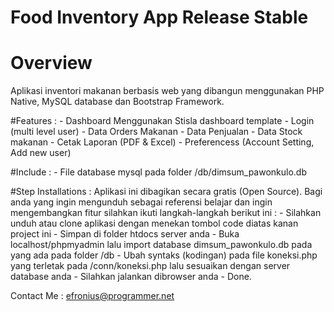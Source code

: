 # Food Inventory App Release Stable

# Overview
Aplikasi inventori makanan berbasis web yang dibangun menggunakan PHP Native, MySQL database dan Bootstrap Framework.

#Features :
    - Dashboard Menggunakan Stisla dashboard template
    - Login (multi level user)
    - Data Orders Makanan
    - Data Penjualan
    - Data Stock makanan
    - Cetak Laporan (PDF & Excel)
    - Preferencess (Account Setting, Add new user)
   
#Include :
    - File database mysql pada folder /db/dimsum_pawonkulo.db

#Step Installations :
    Aplikasi ini dibagikan secara gratis (Open Source). Bagi anda yang ingin mengunduh sebagai referensi belajar dan ingin mengembangkan fitur silahkan ikuti langkah-langkah berikut ini :
    - Silahkan unduh atau clone aplikasi dengan menekan tombol code diatas kanan project ini
    - Simpan di folder htdocs server anda
    - Buka localhost/phpmyadmin lalu import database dimsum_pawonkulo.db pada yang ada pada folder /db
    - Ubah syntaks (kodingan) pada file koneksi.php yang terletak pada /conn/koneksi.php lalu sesuaikan dengan server database anda
    - Silahkan jalankan dibrowser anda
    - Done.

 
 Contact Me : efronius@programmer.net

